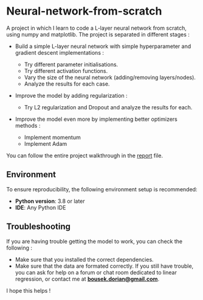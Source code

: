 # Neural-network-from-scratch
A project in which I learn to code a L-layer neural network from scratch, using numpy and matplotlib. The project is separated in different stages : 
- Build a simple L-layer neural network with simple hyperparameter and gradient descent implementations :
    - Try different parameter initialisations.
    - Try different activation functions.
    - Vary the size of the neural network (adding/removing layers/nodes).
    - Analyze the results for each case.

- Improve the model by adding regularization :
    - Try L2 regularization and Dropout and analyze the results for each.

- Improve the model even more by implementing better optimizers methods :
    - Implement momentum
    - Implement Adam


You can follow the entire project walkthrough in the [report](REPORT.md) file.
## Environment

To ensure reproducibility, the following environment setup is recommended:

- **Python version**: 3.8 or later
- **IDE**: Any Python IDE
## Troubleshooting  

If you are having trouble getting the model to work, you can check the following :
- Make sure that you installed the correct dependencies.
- Make sure that the data are formated correctly.
If you still have trouble, you can ask for help on a forum or chat room dedicated to linear regression, or contact me at **bousek.dorian@gmail.com**.  

I hope this helps ! 
